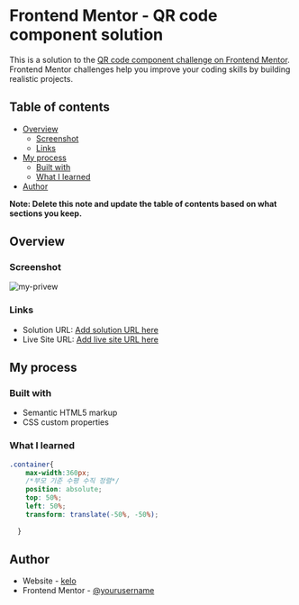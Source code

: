 # Frontend Mentor - QR code component solution

This is a solution to the [QR code component challenge on Frontend Mentor](https://www.frontendmentor.io/challenges/qr-code-component-iux_sIO_H). Frontend Mentor challenges help you improve your coding skills by building realistic projects. 

## Table of contents

- [Overview](#overview)
  - [Screenshot](#screenshot)
  - [Links](#links)
- [My process](#my-process)
  - [Built with](#built-with)
  - [What I learned](#what-i-learned)
- [Author](#author)


**Note: Delete this note and update the table of contents based on what sections you keep.**

## Overview

### Screenshot

![my-privew](https://user-images.githubusercontent.com/14327580/216262354-ced24d9f-9c74-4f0b-bfb8-3beadfd632e7.png)


### Links

- Solution URL: [Add solution URL here](https://your-solution-url.com)
- Live Site URL: [Add live site URL here](https://your-live-site-url.com)

## My process

### Built with

- Semantic HTML5 markup
- CSS custom properties


### What I learned

```css
.container{
    max-width:360px;  
    /*부모 기준 수평 수직 정렬*/ 
    position: absolute;
    top: 50%;
    left: 50%;
    transform: translate(-50%, -50%);
   
  }
```


## Author

- Website - [kelo](https://www.notion.so/clamp1981/Kelo-s-HOME-2a0c15edfed549df98b0853e6632ab74)
- Frontend Mentor - [@yourusername](https://www.frontendmentor.io/profile/clamp1981)


